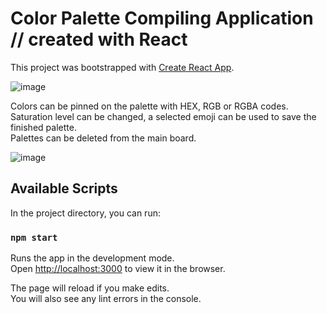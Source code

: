 # Color Palette Compiling Application // created with React

This project was bootstrapped with [Create React App](https://github.com/facebook/create-react-app).

![image](https://user-images.githubusercontent.com/35004717/138964904-feda884d-19d3-4a82-9100-982d539bdbe9.png)


Colors can be pinned on the palette with HEX, RGB or RGBA codes. </br>
Saturation level can be changed, a selected emoji can be used to save the finished palette. </br>
Palettes can be deleted from the main board.

![image](https://user-images.githubusercontent.com/35004717/138964835-f1089fe8-344a-4423-806d-453d0c880382.png)




## Available Scripts

In the project directory, you can run:

### `npm start`

Runs the app in the development mode.\
Open [http://localhost:3000](http://localhost:3000) to view it in the browser.

The page will reload if you make edits.\
You will also see any lint errors in the console.


